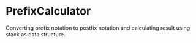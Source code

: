 # PrefixCalculator
Converting prefix notation to postfix notation and calculating result using stack as data structure.
